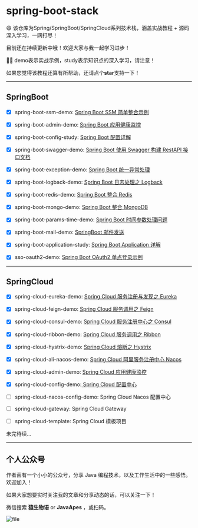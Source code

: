 # spring-boot-stack
:smile: 该仓库为Spring/SpringBoot/SpringCloud系列技术栈，涵盖实战教程 + 源码深入学习，一网打尽！

目前还在持续更新中哦！欢迎大家与我一起学习进步！

:tipping_hand_man: demo表示实战示例，study表示知识点的深入学习，请注意！

如果您觉得该教程还算有所帮助，还请点个**star**支持一下！



---

## SpringBoot

- [x] spring-boot-ssm-demo: [Spring Boot SSM 简单整合示例](http://www.eknown.cn/index.php/spring-boot/ssm-simple.html)

- [x] spring-boot-admin-demo: [Spring Boot 应用健康监控](http://www.eknown.cn/index.php/spring-boot/spring-boot-admin.html)

- [x] spring-boot-config-study: [Spring Boot 配置详解](http://www.eknown.cn/index.php/spring-boot/config.html)

- [x] spring-boot-swagger-demo: [Spring Boot 使用 Swagger 构建 RestAPI 接口文档](http://www.eknown.cn/index.php/default/spring-boot-swagger.html)

- [x] spring-boot-exception-demo: [Spring Boot 统一异常处理](http://www.eknown.cn/index.php/spring-boot/exception-handler.html)

- [x] spring-boot-logback-demo: [Spring Boot 日志处理之 Logback](http://www.eknown.cn/index.php/spring-boot/logback.html)

- [x] spring-boot-redis-demo: [Spring Boot 整合 Redis](http://www.eknown.cn/index.php/spring-boot/spring-boot-redis.html)

- [x] spring-boot-mongo-demo: [Spring Boot 整合 MongoDB](http://www.eknown.cn/index.php/spring-boot/spring-boot-mongodb.html)

- [x] spring-boot-params-time-demo: [Spring Boot 时间参数处理问题](http://www.eknown.cn/index.php/spring-boot/params-time.html)

- [x] spring-boot-mail-demo: [SpringBoot 邮件发送](http://www.eknown.cn/index.php/spring-boot/email.html)

- [x] spring-boot-application-study: [Spring Boot Application 详解](http://www.eknown.cn/index.php/spring-boot/spring-boot-application.html)

- [x] sso-oauth2-demo: [Spring Boot OAuth2 单点登录示例](http://www.eknown.cn/index.php/spring-boot/oauth2-sso.html)

---

## SpringCloud

- [x]  spring-cloud-eureka-demo: [Spring Cloud 服务注册与发现之 Eureka](http://www.eknown.cn/index.php/springcloud/eureka.html)

- [x] spring-cloud-feign-demo: [Spring Cloud 服务调用之 Feign](http://www.eknown.cn/index.php/springcloud/feign.html)

- [x] spring-cloud-consul-demo: [Spring Cloud 服务注册中心之 Consul](http://www.eknown.cn/index.php/springcloud/consul.html)

- [x] spring-cloud-ribbon-demo: [Spring Cloud 服务调用之 Ribbon](http://www.eknown.cn/index.php/springcloud/ribbon.html)

- [x] spring-cloud-hystrix-demo: [Spring Cloud 熔断之 Hystrix](http://www.eknown.cn/index.php/springcloud/hystrix.html)

- [x] spring-cloud-ali-nacos-demo: [Spring Cloud 阿里服务注册中心 Nacos](http://www.eknown.cn/index.php/spring-boot/nacos.html)

- [x] spring-cloud-admin-demo: [Spring Cloud 应用健康监控](http://www.eknown.cn/index.php/springcloud/admin.html)

- [x] spring-cloud-config-demo:[ Spring Cloud 配置中心](https://mp.weixin.qq.com/s/QcIaGAYUvPBIqJM8oMbVvQ)

- [ ] spring-cloud-nacos-config-demo: Spring Cloud Nacos 配置中心

- [ ] spring-cloud-gateway: Spring Cloud Gateway 

- [ ] spring-cloud-template: Spring Cloud 模板项目



未完待续...

---

## 个人公众号

作者菌有一个小小的公众号，分享 Java 编程技术，以及工作生活中的一些感悟。欢迎加入！

如果大家想要实时关注我的文章和分享动态的话，可以关注一下！

微信搜索 **猿生物语** or **JavaApes** ，或扫码。

![file](http://zfh-public-blog.oss-cn-beijing.aliyuncs.com/image-1578371742220.png)








